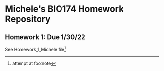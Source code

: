 # Michele's BIO174 Homework Repository

## Homework 1: Due 1/30/22
See Homework_1_Michele file[^1]

[^1]: attempt at footnote

